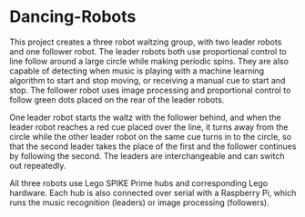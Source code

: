 # Dancing-Robots

This project creates a three robot waltzing group, with two leader robots and one follower robot.
The leader robots both use proportional control to line follow around a large circle while making periodic spins. They are also capable of detecting when music is playing with a machine learning algorithm to start and stop moving, or receiving a manual cue to start and stop. The follower robot uses image processing and proportional control to follow green dots placed on the rear of the leader robots. 

One leader robot starts the waltz with the follower behind, and when the leader robot reaches a red cue placed over the line, it turns away from the circle while the other leader robot on the same cue turns in to the circle, so that the second leader takes the place of the first and the follower continues by following the second. The leaders are interchangeable and can switch out repeatedly. 

All three robots use Lego SPIKE Prime hubs and corresponding Lego hardware. Each hub is also connected over serial with a Raspberry Pi, which runs the music recognition (leaders) or image processing (followers).

